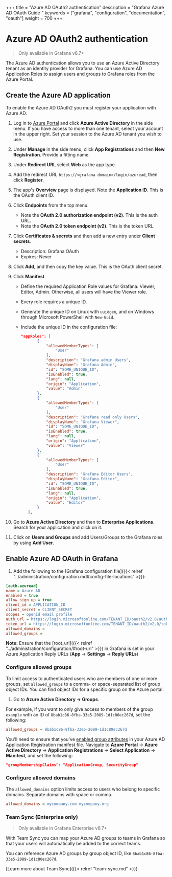 +++
title = "Azure AD OAuth2 authentication"
description = "Grafana Azure AD OAuth Guide "
keywords = ["grafana", "configuration", "documentation", "oauth"]
weight = 700
+++

# Azure AD OAuth2 authentication

> Only available in Grafana v6.7+

The Azure AD authentication allows you to use an Azure Active Directory tenant as an identity provider for Grafana. You can use Azure AD Application Roles to assign users and groups to Grafana roles from the Azure Portal.

## Create the Azure AD application

To enable the Azure AD OAuth2 you must register your application with Azure AD.

1. Log in to [Azure Portal](https://portal.azure.com) and click **Azure Active Directory** in the side menu. If you have access to more than one tenant, select your account in the upper right. Set your session to the Azure AD tenant you wish to use.

1. Under **Manage** in the side menu, click **App Registrations** and then **New Registration**. Provide a fitting name.

1. Under **Redirect URI**, select **Web** as the app type.

1. Add the redirect URL `https://<grafana domain>/login/azuread`, then click **Register**.

1. The app's **Overview** page is displayed. Note the **Application ID**. This is the OAuth client ID.

1. Click **Endpoints** from the top menu.

   - Note the **OAuth 2.0 authorization endpoint (v2)**. This is the auth URL.
   - Note the **OAuth 2.0 token endpoint (v2)**. This is the token URL.

1. Click **Certificates & secrets** and then add a new entry under **Client secrets**.

   - Description: Grafana OAuth
   - Expires: Never

1. Click **Add**, and then copy the key value. This is the OAuth client secret.

1. Click **Manifest**.

   - Define the required Application Role values for Grafana: Viewer, Editor, Admin. Otherwise, all users will have the Viewer role.
   - Every role requires a unique ID.
   - Generate the unique ID on Linux with `uuidgen`, and on Windows through Microsoft
     PowerShell with `New-Guid`.
   - Include the unique ID in the configuration file:

     ```json
     "appRoles": [
     		{
     			"allowedMemberTypes": [
     				"User"
     			],
     			"description": "Grafana admin Users",
     			"displayName": "Grafana Admin",
     			"id": "SOME_UNIQUE_ID",
     			"isEnabled": true,
     			"lang": null,
     			"origin": "Application",
     			"value": "Admin"
     		},
     		{
     			"allowedMemberTypes": [
     				"User"
     			],
     			"description": "Grafana read only Users",
     			"displayName": "Grafana Viewer",
     			"id": "SOME_UNIQUE_ID",
     			"isEnabled": true,
     			"lang": null,
     			"origin": "Application",
     			"value": "Viewer"
     		},
     		{
     			"allowedMemberTypes": [
     				"User"
     			],
     			"description": "Grafana Editor Users",
     			"displayName": "Grafana Editor",
     			"id": "SOME_UNIQUE_ID",
     			"isEnabled": true,
     			"lang": null,
     			"origin": "Application",
     			"value": "Editor"
     		}
     	],
     ```

1. Go to **Azure Active Directory** and then to **Enterprise Applications**. Search for your application and click on it.

1. Click on **Users and Groups** and add Users/Groups to the Grafana roles by using **Add User**.

## Enable Azure AD OAuth in Grafana

1. Add the following to the [Grafana configuration file]({{< relref "../administration/configuration.md#config-file-locations" >}}):

```ini
[auth.azuread]
name = Azure AD
enabled = true
allow_sign_up = true
client_id = APPLICATION_ID
client_secret = CLIENT_SECRET
scopes = openid email profile
auth_url = https://login.microsoftonline.com/TENANT_ID/oauth2/v2.0/authorize
token_url = https://login.microsoftonline.com/TENANT_ID/oauth2/v2.0/token
allowed_domains =
allowed_groups =
```

**Note:** Ensure that the [root_url]({{< relref "../administration/configuration/#root-url" >}}) in Grafana is set in your Azure Application Reply URLs (**App** -> **Settings** -> **Reply URLs**)

### Configure allowed groups

To limit access to authenticated users who are members of one or more groups, set `allowed_groups`
to a comma- or space-separated list of group object IDs. You can find object IDs for a specific group on the Azure portal:

1. Go to **Azure Active Directory -> Groups**.

For example, if you want to only give access to members of the group `example` with an ID of `8bab1c86-8fba-33e5-2089-1d1c80ec267d`, set the following:

```ini
allowed_groups = 8bab1c86-8fba-33e5-2089-1d1c80ec267d
```

You'll need to ensure that you've [enabled group attributes](https://docs.microsoft.com/en-us/azure/active-directory/hybrid/how-to-connect-fed-group-claims#configure-the-azure-ad-application-registration-for-group-attributes) in your Azure AD Application Registration manifest file. Navigate to **Azure Portal** -> **Azure Active Directory** -> **Application Registrations** -> **Select Application** -> **Manifest**, and set the following:

```json
"groupMembershipClaims": "ApplicationGroup, SecurityGroup"
```

### Configure allowed domains

The `allowed_domains` option limits access to users who belong to specific domains. Separate domains with space or comma.

```ini
allowed_domains = mycompany.com mycompany.org
```

### Team Sync (Enterprise only)

> Only available in Grafana Enterprise v6.7+

With Team Sync you can map your Azure AD groups to teams in Grafana so that your users will automatically be added to
the correct teams.

You can reference Azure AD groups by group object ID, like `8bab1c86-8fba-33e5-2089-1d1c80ec267d`.

[Learn more about Team Sync]({{< relref "team-sync.md" >}})

